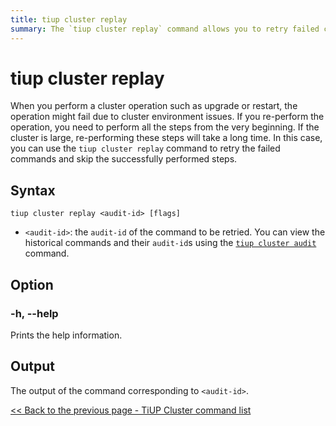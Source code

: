 ```yaml
---
title: tiup cluster replay
summary: The `tiup cluster replay` command allows you to retry failed cluster operations and skip successfully performed steps. Use `tiup cluster replay <audit-id>` to retry the command with the specified audit ID. View audit IDs with `tiup cluster audit` command. The output is the result of the specified audit ID.
---
```


# tiup cluster replay

When you perform a cluster operation such as upgrade or restart, the operation might fail due to cluster environment issues. If you re-perform the operation, you need to perform all the steps from the very beginning. If the cluster is large, re-performing these steps will take a long time. In this case, you can use the `tiup cluster replay` command to retry the failed commands and skip the successfully performed steps.

## Syntax

```shell
tiup cluster replay <audit-id> [flags]
```

- `<audit-id>`: the `audit-id` of the command to be retried. You can view the historical commands and their `audit-id`s using the [`tiup cluster audit`](/tiup/tiup-component-cluster-audit.md) command.

## Option

### -h, --help

Prints the help information.

## Output

The output of the command corresponding to `<audit-id>`.

[<< Back to the previous page - TiUP Cluster command list](/tiup/tiup-component-cluster.md#command-list)
